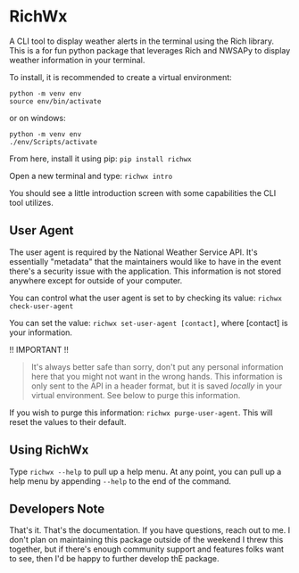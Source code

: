 # RichWx
A CLI tool to display weather alerts in the terminal using the Rich library. This is a for fun python package that leverages Rich and NWSAPy to display weather information in your terminal.

To install, it is recommended to create a virtual environment:

```
python -m venv env
source env/bin/activate
```

or on windows:
```
python -m venv env
./env/Scripts/activate
```
From here, install it using pip: `pip install richwx`

Open a new terminal and type: `richwx intro`

You should see a little introduction screen with some capabilities the CLI tool utilizes.

## User Agent
The user agent is required by the National Weather Service API. It's essentially "metadata" that the maintainers would like to have in the event there's a security issue with the application. This information is not stored anywhere except for outside of your computer.

You can control what the user agent is set to by checking its value: `richwx check-user-agent`

You can set the value: `richwx set-user-agent [contact]`, where [contact] is your information.

!! IMPORTANT !!
> It's always better safe than sorry, don't put any personal information here that you might not want in the wrong hands. This information is only sent to the API in a header format, but it is saved _locally_ in your virtual environment. See below to purge this information.

If you wish to purge this information: `richwx purge-user-agent`. This will reset the values to their default.

Using RichWx
------------
Type ``richwx --help`` to pull up a help menu. At any point, you can pull up a help menu
by appending ``--help`` to the end of the command.

Developers Note
---------------
That's it. That's the documentation. If you have questions, reach out to me. I don't plan on maintaining this package outside of the weekend I threw this together, but if there's enough community support and features folks want to see, then I'd be happy to further develop thE package.


